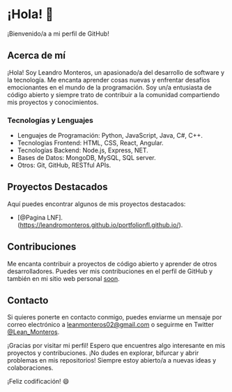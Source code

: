 # ¡Hola! 👋

¡Bienvenido/a a mi perfil de GitHub!

## Acerca de mí

¡Hola! Soy Leandro Monteros, un apasionado/a del desarrollo de software y la tecnología. Me encanta aprender cosas nuevas y enfrentar desafíos emocionantes en el mundo de la programación. Soy un/a entusiasta de código abierto y siempre trato de contribuir a la comunidad compartiendo mis proyectos y conocimientos.

### Tecnologías y Lenguajes

- Lenguajes de Programación: Python, JavaScript, Java, C#, C++.
- Tecnologías Frontend: HTML, CSS, React, Angular.
- Tecnologías Backend: Node.js, Express, NET.
- Bases de Datos: MongoDB, MySQL, SQL server.
- Otros: Git, GitHub, RESTful APIs.

## Proyectos Destacados

Aquí puedes encontrar algunos de mis proyectos destacados:

- [@Pagina LNF].(https://leandromonteros.github.io/portfolionfl.github.io/).

## Contribuciones

Me encanta contribuir a proyectos de código abierto y aprender de otros desarrolladores. Puedes ver mis contribuciones en el perfil de GitHub y también en mi sitio web personal [soon]().

## Contacto

Si quieres ponerte en contacto conmigo, puedes enviarme un mensaje por correo electrónico a leanmonteros02@gmail.com o seguirme en Twitter [@Lean_Monteros](https://twitter.com/Lean_Monteros).

¡Gracias por visitar mi perfil! Espero que encuentres algo interesante en mis proyectos y contribuciones. ¡No dudes en explorar, bifurcar y abrir problemas en mis repositorios! Siempre estoy abierto/a a nuevas ideas y colaboraciones.

¡Feliz codificación! 😄
